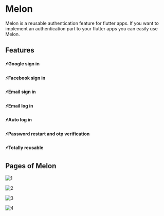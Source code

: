 # Melon
 Melon is a reusable authentication feature for flutter apps. If you want to implement an authentication part to your flutter apps you can easily use Melon.

## Features

#### ⚡Google sign in
#### ⚡Facebook sign in
#### ⚡Email sign in
#### ⚡Email log in
#### ⚡Auto log in
#### ⚡Password restart and otp verification
#### ⚡Totally reusable



## Pages of Melon

![1](https://user-images.githubusercontent.com/96086932/228112486-84525266-58e3-47f9-8376-49dde1ec6781.png)

![2](https://user-images.githubusercontent.com/96086932/228112492-af6852c8-2242-4541-a5e8-241b9f5b4fe6.png)

![3](https://user-images.githubusercontent.com/96086932/228112498-3b29a7d1-fcdc-4612-8eec-8c30ca869d28.png)

![4](https://user-images.githubusercontent.com/96086932/228112504-89ac4dd9-130f-425a-95eb-d5706797f4f4.png)
